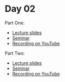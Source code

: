 # Day 02

Part One:
* [Lecture slides](https://docs.google.com/presentation/d/1CH_NgWOjzbUCbp3pPA82SynUNl4Nk5c6CKwWx-e8hZI/edit?usp=sharing)
* [Seminar](Seminar_Models_and_Pipeline.ipynb)
* [Recording on YouTube](TBA)

Part Two:
* [Lecture slides](Lecture_Slides_RNN-LSTM.pdf)
* [Seminar](Seminar_RNN-LSTM.ipynb)
* [Recording on YouTube](TBA)

